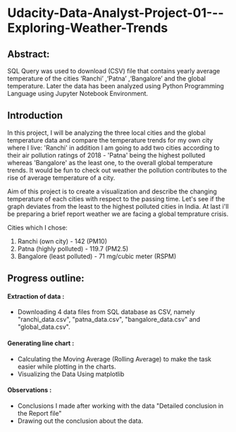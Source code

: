 # Udacity-Data-Analyst-Project-01---Exploring-Weather-Trends

## Abstract:
SQL Query was used to download (CSV) file that contains yearly average temperature of the cities ‘Ranchi’ ,‘Patna’ ,‘Bangalore’ and the global temperature.
Later the data has been analyzed using Python Programming Language using Jupyter Notebook Environment.

## Introduction
In this project, I will be analyzing the three local cities and the global temperature data and compare the temperature trends for my own city where I live: 'Ranchi' in addition I am going to add two cities according to their air pollution ratings of 2018 - 'Patna' being the highest polluted whereas 'Bangalore' as the least one, to the overall global temperature trends. It would be fun to check out weather the pollution contributes to the rise of average temperature of a city.

Aim of this project is to create a visualization and describe the changing temperature of each cities with respect to the passing time. Let's see if the graph deviates from the least to the highest polluted cities in India. At last i'll be preparing a brief report weather we are facing a global temprature crisis.

Cities which I chose:
1. Ranchi (own city) - 142 (PM10)
2. Patna (highly polluted) - 119.7 (PM2.5)
3. Bangalore (least polluted) - 71 mg/cubic meter (RSPM)

## Progress outline:

#### Extraction of data :
- Downloading 4 data files from SQL database as CSV, namely "ranchi_data.csv", "patna_data.csv", "bangalore_data.csv" and "global_data.csv".

#### Generating line chart :
- Calculating the Moving Average (Rolling Average) to make the task easier while plotting in the charts.
- Visualizing the Data Using matplotlib

#### Observations :
- Conclusions I made after working with the data "Detailed conclusion in the Report file"
- Drawing out the conclusion about the data.
